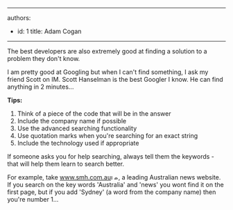 

---
authors:
  - id: 1
    title: Adam Cogan
---




<span class='intro'> The best developers are also extremely good at finding a solution to a problem they don't know. 
<br> </span>


  <p>I am pretty good at Googling but&#160;when I can't find something, I ask my friend Scott on IM. Scott Hanselman is the best Googler I know. He can find anything in 2 minutes...</p>
<strong>Tips&#58;</strong>
<ol>
    <li>Think of a piece of the code that will be in the answer</li>
    <li>Include the company name if possible </li>
    <li>Use the advanced searching functionality​ </li>
    <li>Use quotation marks when you're searching for an exact string </li>
    <li>Include the technology used if appropriate</li>
</ol>
<p>If someone asks you for help searching, always tell them the keywords - that will help them learn to search better.</p>
<p>For example, take <a href="http&#58;//www.ssw.com.au/ssw/Redirect/smh.htm" target="_blank">www.smh.com.au</a><img width="17" height="11" alt="Leave Site" src="http&#58;//www.ssw.com.au/ssw/Images/LeaveSite.gif" />, a leading Australian news website. If you search on the key words 'Australia' and 'news' you wont find it on the first page, but if you add 'Sydney' (a word from the company name) then you're number 1... </p>



